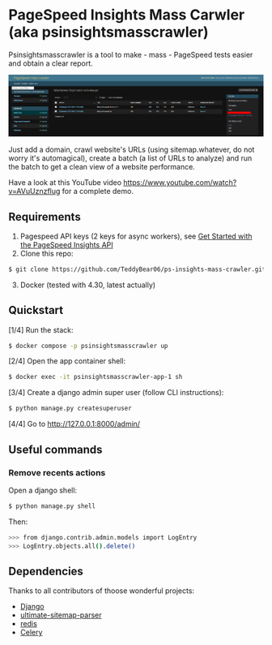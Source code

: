 # PageSpeed Insights Mass Carwler (aka psinsightsmasscrawler)

Psinsightsmasscrawler is a tool to make - mass - PageSpeed tests easier and obtain a clear report.

![Report view](medias/screen1.png?raw=true "Report view")

Just add a domain, crawl website's URLs (using sitemap.whatever, do not worry it's automagical), create a batch (a list of URLs to analyze) and run the batch to get a clean view of a website performance.

Have a look at this YouTube video <a href="https://www.youtube.com/watch?v=AVuUznzflug">https://www.youtube.com/watch?v=AVuUznzflug</a> for a complete demo.

## Requirements

1. Pagespeed API keys (2 keys for async workers), see [Get Started with the PageSpeed Insights API](https://developers.google.com/speed/docs/insights/v5/get-started#APIKey)
2. Clone this repo:

```bash
$ git clone https://github.com/TeddyBear06/ps-insights-mass-crawler.git
```

3. Docker (tested with 4.30, latest actually)

## Quickstart

[1/4] Run the stack:

```bash
$ docker compose -p psinsightsmasscrawler up
```

[2/4] Open the app container shell:

```bash
$ docker exec -it psinsightsmasscrawler-app-1 sh
```

[3/4] Create a django admin super user (follow CLI instructions):

```bash
$ python manage.py createsuperuser
```

[4/4] Go to <a href="http://127.0.0.1:8000/admin/">http://127.0.0.1:8000/admin/</a>

## Useful commands

### Remove recents actions

Open a django shell:

```bash
$ python manage.py shell
```

Then:

```bash
>>> from django.contrib.admin.models import LogEntry
>>> LogEntry.objects.all().delete()
```

## Dependencies

Thanks to all contributors of thoose wonderful projects:

- [Django](https://www.djangoproject.com/)
- [ultimate-sitemap-parser](https://pypi.org/project/ultimate-sitemap-parser/)
- [redis](https://pypi.org/project/redis/)
- [Celery](https://docs.celeryproject.org/en/stable/getting-started/introduction.html)